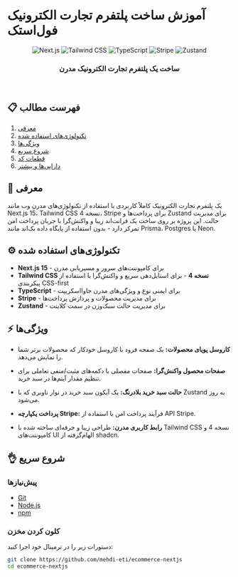 # آموزش ساخت پلتفرم تجارت الکترونیک فول‌استک

<div align="center">
  <div>
    <img src="https://img.shields.io/badge/-Next.js-000?style=for-the-badge&logo=next.js" alt="Next.js" />
    <img src="https://img.shields.io/badge/-TailwindCSS-38B2AC?style=for-the-badge&logo=tailwindcss" alt="Tailwind CSS" />
    <img src="https://img.shields.io/badge/-TypeScript-3178C6?style=for-the-badge&logo=typescript" alt="TypeScript" />
    <img src="https://img.shields.io/badge/-Stripe-6772e5?style=for-the-badge&logo=stripe&logoColor=white" alt="Stripe" />
    <img src="https://img.shields.io/badge/-Zustand-000?style=for-the-badge" alt="Zustand" />
  </div>
  <h3 align="center">ساخت یک پلتفرم تجارت الکترونیک مدرن</h3>
  <br />
</div>

## 📋 فهرست مطالب

1. [معرفی](#معرفی)
2. [تکنولوژی‌های استفاده شده](#تکنولوژی‌های-استفاده-شده)
3. [ویژگی‌ها](#ویژگی‌ها)
4. [شروع سریع](#شروع-سریع)
5. [قطعات کد](#قطعات-کد)
6. [دارایی‌ها و بیشتر](#دارایی‌ها-و-بیشتر)

## 🚀 معرفی

یک پلتفرم تجارت الکترونیک کاملاً کاربردی با استفاده از تکنولوژی‌های مدرن وب مانند Next.js 15، Tailwind CSS نسخه 4، Stripe برای پرداخت‌ها و Zustand برای مدیریت حالت. این پروژه بر روی ساخت یک فرانت‌اند زیبا و واکنش‌گرا با جریان پرداخت امن تمرکز دارد - بدون استفاده از پایگاه داده بک‌اند مانند Prisma، Postgres یا Neon.

## ⚙️ تکنولوژی‌های استفاده شده

- **Next.js 15** - برای کامپوننت‌های سرور و مسیریابی مدرن
- **Tailwind CSS نسخه 4** - برای استایل‌دهی سریع و واکنش‌گرا با استفاده از پیکربندی CSS-first
- **TypeScript** - برای ایمنی نوع و ویژگی‌های مدرن جاوااسکریپت
- **Stripe** - برای مدیریت محصولات و پردازش پرداخت‌ها
- **Zustand** - برای مدیریت حالت سبک‌وزن در سمت کلاینت

## ⚡️ ویژگی‌ها

- **کاروسل پویای محصولات:**
  یک صفحه فرود با کاروسل خودکار که محصولات برتر شما را نمایش می‌دهد.

- **صفحات محصول واکنش‌گرا:**
  صفحات مفصلی با دکمه‌های مثبت/منفی تعاملی برای تنظیم مقدار آیتم‌ها در سبد خرید.

- **حالت سبد خرید بلادرنگ:**
  یک آیکون سبد خرید در نوار ناوبری که با Zustand به روز می‌شود.

- **پرداخت یکپارچه Stripe:**
  فرآیند پرداخت امن با استفاده از API Stripe.

- **رابط کاربری مدرن:**
  طراحی زیبا و حرفه‌ای ساخته شده با Tailwind CSS نسخه 4 و کامپوننت‌های UI الهام‌گرفته از shadcn.

## 👌 شروع سریع

### پیش‌نیازها

- [Git](https://git-scm.com/)
- [Node.js](https://nodejs.org/en/)
- [npm](https://www.npmjs.com/)

### کلون کردن مخزن

دستورات زیر را در ترمینال خود اجرا کنید:

```bash
git clone https://github.com/mehdi-eti/ecommerce-nextjs
cd ecommerce-nextjs
```
